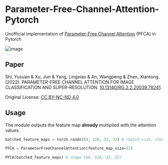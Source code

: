 # Parameter-Free-Channel-Attention-Pytorch
Unofficial implementation of [Parameter-Free Channel Attention](https://www.researchgate.net/publication/360462671_PARAMETER-FREE_CHANNEL_ATTENTION_FOR_IMAGE_CLASSIFICATION_AND_SUPER-RESOLUTION) (PFCA) in Pytorch

![image](https://user-images.githubusercontent.com/79294502/192215784-5de47fde-4c28-4543-a9e2-fc63d51a29ce.png)

## Paper

Shi, Yuxuan & Xu, Jun & Yang, Lingxiao & An, Wangpeng & Zhen, Xiantong. (2022). PARAMETER-FREE CHANNEL ATTENTION FOR IMAGE CLASSIFICATION AND SUPER-RESOLUTION. [10.13140/RG.2.2.20039.78241](https://www.researchgate.net/publication/360462671_PARAMETER-FREE_CHANNEL_ATTENTION_FOR_IMAGE_CLASSIFICATION_AND_SUPER-RESOLUTION). 

Original License: [CC BY-NC-ND 4.0](https://creativecommons.org/licenses/by-nc-nd/4.0/)

## Usage

The module outputs the feature map **already** multiplied with the attention values.

```python
batched_feature_maps = torch.randn(64, 128, 32, 32) # (batch_size, channels, H, W)

PFCA = ParameterFreeChannelAttention(feature_map_size=32)

PFCA(batched_feature_maps) # shape (64, 128, 32, 32)
```
